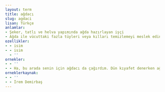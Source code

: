 ```yaml
---
layout: term
title: ağdacı
slug: agdaci
lisan: Türkçe
anlamlar:
- Şeker, tatlı ve helva yapımında ağda hazırlayan işçi
- Ağda ile vücuttaki fazla tüyleri veya kılları temizlemeyi meslek edinmiş kimse
ozellikler:
- - isim
- - isim
  - ''
ornekler:
- - ''
- - Ha, bu arada senin için ağdacı da çağırdım. Dün kıyafet denerken ağda vaktinin geldiğini fark etmedim sanma, benden kaçar mı hiç?
orneklerkaynak:
- - ''
- - İrem Demirbaş
---
```

